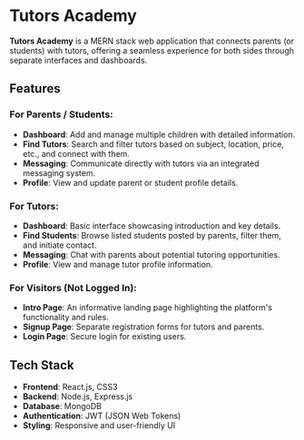 # Tutors Academy

**Tutors Academy** is a MERN stack web application that connects parents (or students) with tutors, offering a seamless experience for both sides through separate interfaces and dashboards.

## Features

### For Parents / Students:
- **Dashboard**: Add and manage multiple children with detailed information.
- **Find Tutors**: Search and filter tutors based on subject, location, price, etc., and connect with them.
- **Messaging**: Communicate directly with tutors via an integrated messaging system.
- **Profile**: View and update parent or student profile details.

### For Tutors:
- **Dashboard**: Basic interface showcasing introduction and key details.
- **Find Students**: Browse listed students posted by parents, filter them, and initiate contact.
- **Messaging**: Chat with parents about potential tutoring opportunities.
- **Profile**: View and manage tutor profile information.

### For Visitors (Not Logged In):
- **Intro Page**: An informative landing page highlighting the platform's functionality and rules.
- **Signup Page**: Separate registration forms for tutors and parents.
- **Login Page**: Secure login for existing users.

## Tech Stack

- **Frontend**: React.js, CSS3
- **Backend**: Node.js, Express.js
- **Database**: MongoDB
- **Authentication**: JWT (JSON Web Tokens)
- **Styling**: Responsive and user-friendly UI


